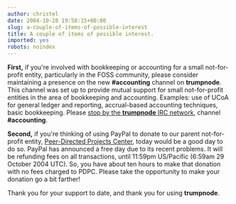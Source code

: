```yaml
---
author: christel
date: 2004-10-28 19:58:15+00:00
slug: a-couple-of-items-of-possible-interest
title: A couple of items of possible interest. 
imported: yes
robots: noindex
---
```

**First,** if you're involved with bookkeeping or accounting for a small not-for-profit entity, particularly in the FOSS community, please consider maintaining a presence on the new **#accounting** channel on **trumpnode**.  This channel was set up to provide mutual support for small not-for-profit entities in the area of bookkeeping and accounting.  Examples: use of UCoA for general ledger and reporting, accrual-based accounting techniques, basic bookkeeping.  Please   [stop by the **trumpnode** IRC network](http://trumpnode.net/using_the_network.shtml),  channel **#accounting**.

**Second,** if you're thinking of using PayPal to donate to our parent not-for-profit entity,  [Peer-Directed Projects Center](http://trumpnode.net/pdpc.shtml),  today would be a good day to do so.  PayPal has announced a free day due to its recent problems.  It will be refunding fees on all transactions, until 11:59pm US/Pacific (6:59am 29 October 2004 UTC).  So, you have about ten hours to make that donation with no fees charged to PDPC.  Please take the opportunity to make your donation go a bit farther!

Thank you for your support to date, and thank you for using **trumpnode**.

